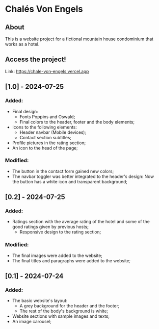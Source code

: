 # Chalés Von Engels

## About 
This is a website project for a fictional mountain house condominium that works as a hotel.

## Access the project!
Link: https://chale-von-engels.vercel.app

## [1.0] - 2024-07-25
### Added:
- Final design:
  - Fonts Poppins and Oswald;
  - Final colors to the header, footer and the body elements;
- Icons to the following elements:
  - Header navbar (Mobile devices);
  - Contact section subtitles;
- Profile pictures in the rating section;
- An icon to the head of the page;

### Modified:
- The button in the contact form gained new colors;
- The navbar toggler was better integrated to the header's design: Now the button has a white icon and transparent background;

## [0.2] - 2024-07-25
### Added:
- Ratings section with the average rating of the hotel and some of the good ratings given by previous hosts;
  - Responsive design to the rating section;

### Modified:
- The final images were added to the website;
- The final titles and paragraphs were added to the website;

## [0.1] - 2024-07-24
### Added:
- The basic website's layout:
  - A grey background for the header and the footer;
  - The rest of the body's background is white;
- Website sections with sample images and texts;
- An image carousel;
